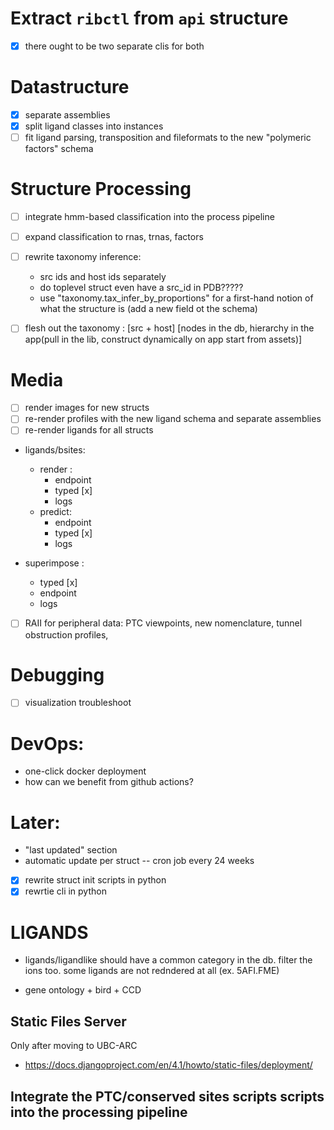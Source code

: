 
# Extract `ribctl` from `api` structure

- [x]  there ought to be two separate clis for both

# Datastructure

- [x] separate assemblies
- [x] split ligand classes into instances 
- [ ] fit ligand parsing, transposition and fileformats to the new "polymeric factors" schema

# Structure Processing 

- [ ] integrate hmm-based classification into the process pipeline
- [ ] expand classification to rnas, trnas, factors

- [ ] rewrite taxonomy inference:
    - src ids and host ids separately
    - do toplevel struct even have a src_id in PDB?????
    - use "taxonomy.tax_infer_by_proportions" for a first-hand notion of what the structure is (add a new field ot the schema)

- [ ] flesh out the taxonomy : [src + host] [nodes in the db, hierarchy in the app(pull in the lib, construct dynamically on app start from assets)]


# Media

- [ ] render images for new structs 
- [ ] re-render profiles with the new ligand schema and separate assemblies 
- [ ] re-render ligands for all structs

- ligands/bsites:
    - render :
        - endpoint
        - typed [x]
        - logs
    - predict: 
        - endpoint
        - typed [x]
        - logs

- superimpose :
    - typed [x] 
    - endpoint 
    - logs

- [ ] RAII for peripheral data: PTC viewpoints, new nomenclature, tunnel obstruction profiles,

# Debugging 

- [ ] visualization troubleshoot

# DevOps:

- one-click docker deployment 
- how can we benefit from github actions?

# Later:

- "last updated" section
- automatic update per struct -- cron job every 24 weeks

- [x] rewrite struct init scripts in python
- [x] rewrtie cli in python

# LIGANDS

- ligands/ligandlike should have a common category in the db. filter the ions too. some ligands are not redndered at all (ex. 5AFI.FME)

- gene ontology + bird + CCD


## Static Files Server

Only after moving to UBC-ARC

- https://docs.djangoproject.com/en/4.1/howto/static-files/deployment/


## Integrate the PTC/conserved sites scripts scripts into the processing pipeline

